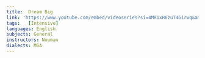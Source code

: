 ```yaml
---
title:  Dream Big
link: 'https://www.youtube.com/embed/videoseries?si=4MR1xH6zuT4G1rwq&amp;list=PLutdSTmJ7bAIApzbo3C9vu1eWsMh2ZyUj'
tags:   [Intensive]
languages: English
subjects: General
instructors: Nouman
dialects: MSA
---
```

